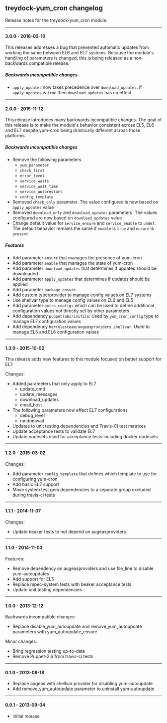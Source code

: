 ## treydock-yum_cron changelog

Release notes for the treydock-yum_cron module.

------------------------------------------

#### 3.0.0 - 2018-02-10

This releases addresses a bug that prevented automatic updates from working the same between EL6 and EL7 systems.  Because the module's handling of parameters is changed, this is being released as a non-backwards compatible release.

##### Backwards incompatible changes

* `apply_updates` now takes precedence over `download_updates`.  If `apply_updates` is `true` then `download_updates` has no effect.

------------------------------------------

#### 2.0.0 - 2015-11-12

This release introduces many backwards incompatible changes.  The goal of this release is to make the module's behavior consistent across EL5, EL6 and EL7 despite yum-cron being drastically different across those platforms.

##### Backwards incompatible changes

* Remove the following parameters
    * `yum_parameter`
    * `check_first`
    * `error_level`
    * `service_waits`
    * `service_wait_time`
    * `service_autorestart`
    * `config_template`
* Removed `check_only` parameter.  The value configured is now based on `apply_updates` value
* Removed `download_only` and `download_updates` parameters.  The values configured are now based on `download_updates` value
* Change default value for `service_ensure` and `service_enable` to `undef`.  The default behavior remains the same if `enable` is `true` and `ensure` is `present`

##### Features

* Add parameter `ensure` that manages the presence of yum-cron
* Add parameter `enable` that manages the state of yum-cron
* Add parameter `download_updates` that determines if updates should be downloaded
* Add parameter `apply_updates` that determines if updates should be applied
* Add parameter `package_ensure`
* Add custom type/provider to manage config values on EL7 systems
* Use shellvar type to manage config values on EL6 and EL5
* Add parameter `extra_configs` which can be used to define additional configuration values not directly set by other parameters
* Add dependency `puppetlabs/inifile`: Used by `yum_cron_config` type to manage EL7 configuration values
* Add dependency `herculesteam/augeasproviders_shellvar`: Used to manage EL5 and EL6 configuration values

------------------------------------------

#### 1.3.0 - 2015-10-02

This release adds new features to this module focused on better support for EL7.

Changes:

* Added parameters that only apply to EL7
    * update_cmd
    * update_messages
    * download_updates
    * email_host
* The following parameters now effect EL7 configurations
    * debug_level
    * randomwait
* Updates to unit testing dependencies and Travis-CI test matrixes
* Update acceptance tests to validate EL7
* Update nodesets used for acceptance tests including docker nodesets

------------------------------------------

#### 1.2.0 - 2015-03-02

Changes:

* Add parameter `config_template` that defines which template to use for configuring yum-cron
* Add basic EL7 support
* Move system test gem dependencies to a separate group excluded during travis-ci tests

------------------------------------------

#### 1.1.1 - 2014-11-07

Changes:

* Update beaker tests to not depend on augeasproviders

------------------------------------------

#### 1.1.0 - 2014-11-03

Features:

* Remove dependency on augeasproviders and use file_line to disable yum-autoupdates
* Add support for EL5
* Replace rspec-system tests with beaker acceptance tests
* Update unit testing dependencies

------------------------------------------

#### 1.0.0 - 2013-12-12

Backwards incompatible changes:

* Replace disable\_yum\_autoupdate and remove\_yum\_autoupdate parameters with yum\_autoupdate\_ensure

Minor changes:

* Bring regression testing up-to-date
* Remove Puppet-2.6 from travis-ci tests

------------------------------------------

#### 0.1.0 - 2013-09-18

* Replace augeas with shellvar provider for disabling yum-autoupdate 
* Add remove\_yum\_autoupdate parameter to uninstall yum-autoupdate

------------------------------------------

#### 0.0.1 - 2013-09-04

* Initial release
